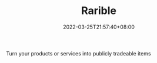 ﻿---
weight: 
title: "Rarible"
description: "Turn your products or services into publicly tradeable items"
date: 2022-03-25T21:57:40+08:00
lastmod: 2022-03-25T16:45:40+08:00
draft: false
authors: ["Metabd"]
featuredImage: "129.jpeg"
link: "https://rarible.com/"
tags: ["Rarible","交易所"]
categories: ["navigation"]
navigation: ["交易所"]
lightgallery: true
toc: true
pinned: false
recommend: false
recommend1: false
---
Turn your products or services into publicly tradeable items

